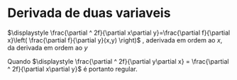 
# Derivada de duas variaveis


$\displaystyle \frac{\partial ^ 2f}{\partial x\partial y}=\frac{\partial f}{\partial x}\left( \frac{\partial f}{\partial y}(x,y) \right)$  , aderivada em ordem ao $x$, da derivada em ordem ao $y$ 

Quando $\displaystyle \frac{\partial ^ 2f}{\partial y\partial x} = \frac{\partial ^ 2f}{\partial x\partial y}$ é portanto regular.

